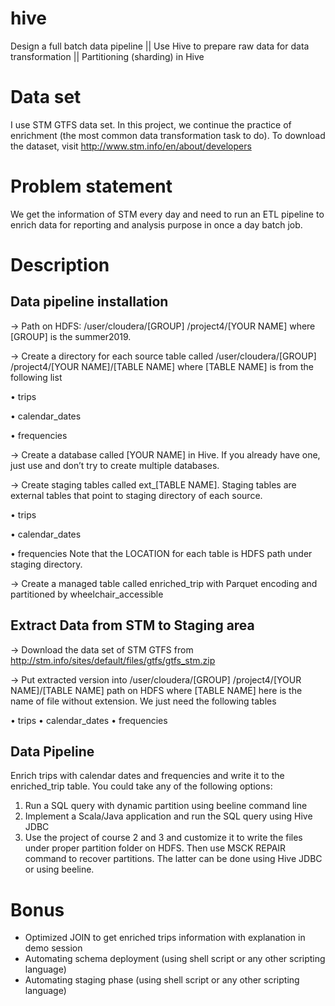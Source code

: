 # hive
Design a full batch data pipeline  ||  Use Hive to prepare raw data for data transformation  ||  Partitioning (sharding) in Hive

# Data set
I use STM GTFS data set. In this project, we continue the practice of enrichment (the most common data transformation task to do). To download the dataset, visit http://www.stm.info/en/about/developers

# Problem statement
We get the information of STM every day and need to run an ETL pipeline to enrich data for reporting and analysis purpose in once a day batch job.

# Description

## Data pipeline installation

-> Path on HDFS: /user/cloudera/[GROUP] /project4/[YOUR NAME] where [GROUP] is the summer2019.

-> Create a directory for each source table called /user/cloudera/[GROUP] /project4/[YOUR NAME]/[TABLE NAME] where [TABLE NAME] is from the following list

•	trips

•	calendar_dates

•	frequencies

-> Create a database called [YOUR NAME] in Hive. If you already have one, just use and don’t try to create multiple databases.

-> Create staging tables called ext_[TABLE NAME]. Staging tables are external tables that point to staging directory of each source.

•	trips

•	calendar_dates

•	frequencies
Note that the LOCATION for each table is HDFS path under staging directory.

-> Create a managed table called enriched_trip with Parquet encoding and partitioned by wheelchair_accessible


## Extract Data from STM to Staging area

-> Download the data set of STM GTFS from http://stm.info/sites/default/files/gtfs/gtfs_stm.zip

-> Put extracted version into /user/cloudera/[GROUP] /project4/[YOUR NAME]/[TABLE NAME] path on HDFS where [TABLE NAME] here is the name of file without extension.
We just need the following tables

•	trips
•	calendar_dates
•	frequencies


## Data Pipeline

Enrich trips with calendar dates and frequencies and write it to the enriched_trip table.
You could take any of the following options:
1.	Run a SQL query with dynamic partition using beeline command line
2.	Implement a Scala/Java application and run the SQL query using Hive JDBC
3.	Use the project of course 2 and 3 and customize it to write the files under proper partition folder on HDFS. Then use MSCK REPAIR command to recover partitions. The latter can be done using Hive JDBC or using beeline.


# Bonus

-	Optimized JOIN to get enriched trips information with explanation in demo session
-	Automating schema deployment (using shell script or any other scripting language)
-	Automating staging phase (using shell script or any other scripting language)

